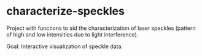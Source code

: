 # characterize-speckles

Project with functions to aid the characterization of laser speckles
(pattern of high and low intensities due to light interference).

Goal: Interactive visualization of speckle data.